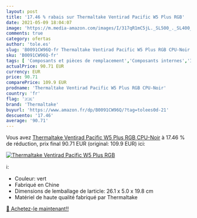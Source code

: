 ```yaml
---
layout: post
title: '17.46 % rabais sur Thermaltake Ventirad Pacific W5 Plus RGB'
date: 2021-05-09 18:04:07
image: 'https://m.media-amazon.com/images/I/317qR1mC5jL._SL500_._SL400_.jpg'
comments: true
category: ofertas
author: 'tole.es'
slug: 'B0091CW96Q-fr Thermaltake Ventirad Pacific W5 Plus RGB CPU-Noir'
sku: 'B0091CW96Q-fr'
tags: [ 'Composants et pièces de remplacement','Composants internes','Informatique','Refroidissement et ventilateurs','thermaltake', ]
actualPrice: 90.71 EUR
currency: EUR
price: 90.71
comparePrice: 109.9 EUR
prodname: 'Thermaltake Ventirad Pacific W5 Plus RGB CPU-Noir'
country: 'fr'
flag: '🇫🇷'
brand: 'Thermaltake'
buyurl: 'https://www.amazon.fr/dp/B0091CW96Q/?tag=tolees0d-21'
descuento: '17.46'
average: '90.71'
---
```


Vous avez [Thermaltake Ventirad Pacific W5 Plus RGB CPU-Noir](https://www.amazon.fr/dp/B0091CW96Q/?tag=tolees0d-21)  à  17.46 % de réduction, prix final  90.71 EUR (original: 109.9 EUR) ici:

[![Thermaltake Ventirad Pacific W5 Plus RGB](https://m.media-amazon.com/images/I/317qR1mC5jL._SL500_._SL400_.jpg)](https://www.amazon.fr/dp/B0091CW96Q/?tag=tolees0d-21)

ℹ️:

- Couleur: vert
- Fabriqué en Chine
- Dimensions de lemballage de larticle: 26.1 x 5.0 x 19.8 cm
- Matériel de haute qualité fabriqué par Thermaltake

[🛒 Achetez-le maintenant!!](https://www.amazon.fr/dp/B0091CW96Q/?tag=tolees0d-21)
